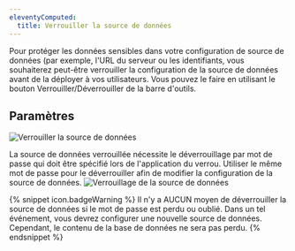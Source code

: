 ```yaml
---
eleventyComputed:
  title: Verrouiller la source de données
---
```

Pour protéger les données sensibles dans votre configuration de source de données (par exemple, l'URL du serveur ou les identifiants, vous souhaiterez peut-être verrouiller la configuration de la source de données avant de la déployer à vos utilisateurs. Vous pouvez le faire en utilisant le bouton Verrouiller/Déverrouiller de la barre d'outils.

## Paramètres

![Verrouiller la source de données](https://cdnweb.devolutions.net/docs/fr/rdm/mac/clip0180.png)

La source de données verrouillée nécessite le déverrouillage par mot de passe qui doit être spécifié lors de l'application du verrou. Utiliser le même mot de passe pour le déverrouiller afin de modifier la configuration de la source de données.
![Verrouillage de la source de données](https://cdnweb.devolutions.net/docs/fr/rdm/mac/2014-05-29_13-46-00.png)

{% snippet icon.badgeWarning %}
Il n'y a AUCUN moyen de déverrouiller la source de données si le mot de passe est perdu ou oublié. Dans un tel événement, vous devrez configurer une nouvelle source de données. Cependant, le contenu de la base de données ne sera pas perdu.
{% endsnippet %}



